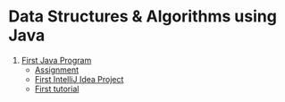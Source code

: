 # Data Structures & Algorithms using Java

1. [First Java Program](01-first-java-program)
   - [Assignment](01-first-java-program/assignment)
   - [First IntelliJ Idea Project](01-first-java-program/first-idea-project)
   - [First tutorial](01-first-java-program/first-tutorial)
   
  
